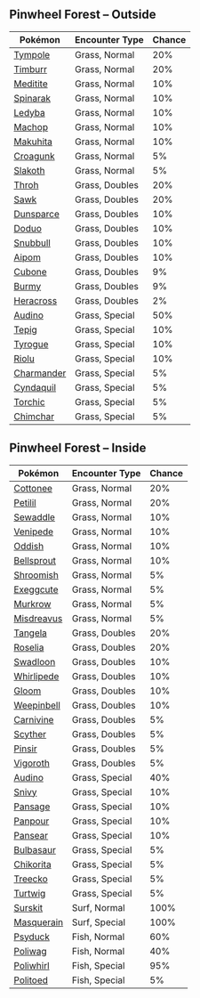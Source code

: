 ## Pinwheel Forest – Outside

| Pokémon | Encounter Type | Chance |
| --- | --- | --- |
| [Tympole](../pokemon/tympole.md/) | Grass, Normal | 20% |
| [Timburr](../pokemon/timburr.md/) | Grass, Normal | 20% |
| [Meditite](../pokemon/meditite.md/) | Grass, Normal | 10% |
| [Spinarak](../pokemon/spinarak.md/) | Grass, Normal | 10% |
| [Ledyba](../pokemon/ledyba.md/) | Grass, Normal | 10% |
| [Machop](../pokemon/machop.md/) | Grass, Normal | 10% |
| [Makuhita](../pokemon/makuhita.md/) | Grass, Normal | 10% |
| [Croagunk](../pokemon/croagunk.md/) | Grass, Normal | 5% |
| [Slakoth](../pokemon/slakoth.md/) | Grass, Normal | 5% |
| [Throh](../pokemon/throh.md/) | Grass, Doubles | 20% |
| [Sawk](../pokemon/sawk.md/) | Grass, Doubles | 20% |
| [Dunsparce](../pokemon/dunsparce.md/) | Grass, Doubles | 10% |
| [Doduo](../pokemon/doduo.md/) | Grass, Doubles | 10% |
| [Snubbull](../pokemon/snubbull.md/) | Grass, Doubles | 10% |
| [Aipom](../pokemon/aipom.md/) | Grass, Doubles | 10% |
| [Cubone](../pokemon/cubone.md/) | Grass, Doubles | 9% |
| [Burmy](../pokemon/burmy.md/) | Grass, Doubles | 9% |
| [Heracross](../pokemon/heracross.md/) | Grass, Doubles | 2% |
| [Audino](../pokemon/audino.md/) | Grass, Special | 50% |
| [Tepig](../pokemon/tepig.md/) | Grass, Special | 10% |
| [Tyrogue](../pokemon/tyrogue.md/) | Grass, Special | 10% |
| [Riolu](../pokemon/riolu.md/) | Grass, Special | 10% |
| [Charmander](../pokemon/charmander.md/) | Grass, Special | 5% |
| [Cyndaquil](../pokemon/cyndaquil.md/) | Grass, Special | 5% |
| [Torchic](../pokemon/torchic.md/) | Grass, Special | 5% |
| [Chimchar](../pokemon/chimchar.md/) | Grass, Special | 5% |

## Pinwheel Forest – Inside

| Pokémon | Encounter Type | Chance |
| --- | --- | --- |
| [Cottonee](../pokemon/cottonee.md/) | Grass, Normal | 20% |
| [Petilil](../pokemon/petilil.md/) | Grass, Normal | 20% |
| [Sewaddle](../pokemon/sewaddle.md/) | Grass, Normal | 10% |
| [Venipede](../pokemon/venipede.md/) | Grass, Normal | 10% |
| [Oddish](../pokemon/oddish.md/) | Grass, Normal | 10% |
| [Bellsprout](../pokemon/bellsprout.md/) | Grass, Normal | 10% |
| [Shroomish](../pokemon/shroomish.md/) | Grass, Normal | 5% |
| [Exeggcute](../pokemon/exeggcute.md/) | Grass, Normal | 5% |
| [Murkrow](../pokemon/murkrow.md/) | Grass, Normal | 5% |
| [Misdreavus](../pokemon/misdreavus.md/) | Grass, Normal | 5% |
| [Tangela](../pokemon/tangela.md/) | Grass, Doubles | 20% |
| [Roselia](../pokemon/roselia.md/) | Grass, Doubles | 20% |
| [Swadloon](../pokemon/swadloon.md/) | Grass, Doubles | 10% |
| [Whirlipede](../pokemon/whirlipede.md/) | Grass, Doubles | 10% |
| [Gloom](../pokemon/gloom.md/) | Grass, Doubles | 10% |
| [Weepinbell](../pokemon/weepinbell.md/) | Grass, Doubles | 10% |
| [Carnivine](../pokemon/carnivine.md/) | Grass, Doubles | 5% |
| [Scyther](../pokemon/scyther.md/) | Grass, Doubles | 5% |
| [Pinsir](../pokemon/pinsir.md/) | Grass, Doubles | 5% |
| [Vigoroth](../pokemon/vigoroth.md/) | Grass, Doubles | 5% |
| [Audino](../pokemon/audino.md/) | Grass, Special | 40% |
| [Snivy](../pokemon/snivy.md/) | Grass, Special | 10% |
| [Pansage](../pokemon/pansage.md/) | Grass, Special | 10% |
| [Panpour](../pokemon/panpour.md/) | Grass, Special | 10% |
| [Pansear](../pokemon/pansear.md/) | Grass, Special | 10% |
| [Bulbasaur](../pokemon/bulbasaur.md/) | Grass, Special | 5% |
| [Chikorita](../pokemon/chikorita.md/) | Grass, Special | 5% |
| [Treecko](../pokemon/treecko.md/) | Grass, Special | 5% |
| [Turtwig](../pokemon/turtwig.md/) | Grass, Special | 5% |
| [Surskit](../pokemon/surskit.md/) | Surf, Normal | 100% |
| [Masquerain](../pokemon/masquerain.md/) | Surf, Special | 100% |
| [Psyduck](../pokemon/psyduck.md/) | Fish, Normal | 60% |
| [Poliwag](../pokemon/poliwag.md/) | Fish, Normal | 40% |
| [Poliwhirl](../pokemon/poliwhirl.md/) | Fish, Special | 95% |
| [Politoed](../pokemon/politoed.md/) | Fish, Special | 5% |
